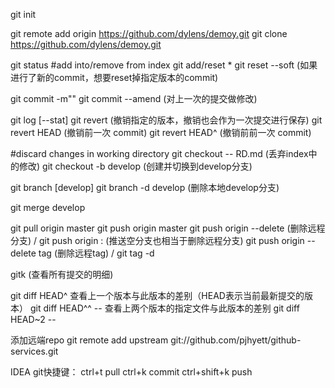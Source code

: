 git init

git remote add origin https://github.com/dylens/demoy.git
git clone https://github.com/dylens/demoy.git

git status
#add into/remove from index
git add/reset *
    git reset --soft <commit> (如果进行了新的commit，想要reset掉指定版本的commit)

git commit -m""
    git commit --amend (对上一次的提交做修改)

git log [--stat]
git revert <commit> (撤销指定的版本，撤销也会作为一次提交进行保存)
    git revert HEAD (撤销前一次 commit)
    git revert HEAD^ (撤销前前一次 commit)

#discard changes in working directory
git checkout -- RD.md (丢弃index中的修改)
    git checkout -b develop (创建并切换到develop分支)

git branch [develop]
    git branch -d develop (删除本地develop分支)

git merge develop

git pull origin master
git push origin master
    git push origin --delete <branchName> (删除远程分支) / git push origin :<branchName> (推送空分支也相当于删除远程分支)
    git push origin --delete tag <tagName> (删除远程tag) / git tag -d <tagName>

gitk (查看所有提交的明细)


git diff HEAD^ 查看上一个版本与此版本的差别（HEAD表示当前最新提交的版本）
git diff HEAD^^ -- <file path> 查看上两个版本的指定文件与此版本的差别
    git diff HEAD~2 -- <file path>


添加远端repo
git remote add upstream git://github.com/pjhyett/github-services.git

IDEA git快捷键：
    ctrl+t pull
    ctrl+k commit
    ctrl+shift+k push